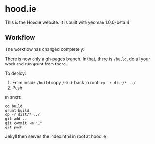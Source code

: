 hood.ie
=======

This is the Hoodie website. It is built with yeoman 1.0.0-beta.4

Workflow
--------

The workflow has changed completely:

There is now only a gh-pages branch. In that, there is `/build`, do all your work and run grunt from there.

To deploy:

  1. From inside `/build` copy `/dist` back to root: `cp -r dist/* ../`
  2. Push

In short:

````
cd build
grunt build
cp -r dist/* ../
git add ..
git commit -m "…"
git push
````

Jekyll then serves the index.html in root at hood.ie
